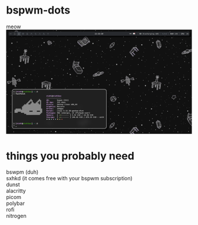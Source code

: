 # bspwm-dots
meow
![](/screenshot.png)

# things you probably need
bswpm (duh)\
sxhkd (it comes free with your bspwm subscription)\
dunst\
alacritty\
picom\
polybar\
rofi\
nitrogen
